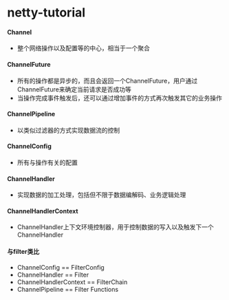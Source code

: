 # netty-tutorial
#### Channel
  + 整个网络操作以及配置等的中心，相当于一个聚合
#### ChannelFuture
  + 所有的操作都是异步的，而且会返回一个ChannelFuture，用户通过ChannelFuture来确定当前请求是否成功等
  + 当操作完成事件触发后，还可以通过增加事件的方式再次触发其它的业务操作
#### ChannelPipeline
  + 以类似过滤器的方式实现数据流的控制
#### ChannelConfig
  + 所有与操作有关的配置 
#### ChannelHandler  
  + 实现数据的加工处理，包括但不限于数据编解码、业务逻辑处理
#### ChannelHandlerContext
  + ChannelHandler上下文环境控制器，用于控制数据的写入以及触发下一个ChannelHandler
#### 与filter类比
  + ChannelConfig == FilterConfig
  + ChannelHandler == Filter
  + ChannelHandlerContext == FilterChain
  + ChannelPipeline == Filter Functions
